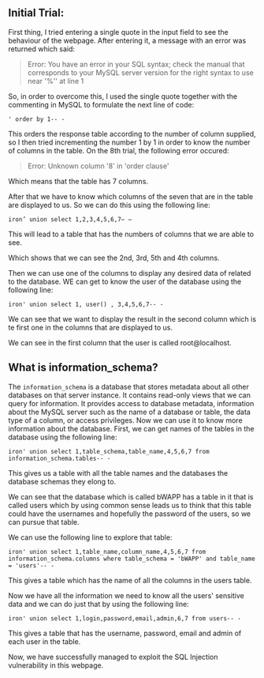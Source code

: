 ## Initial Trial:

First thing, I tried entering a single quote in the input field to see the behaviour of the webpage. After entering it, a message with an error was returned which said:

>Error: You have an error in your SQL syntax; check the manual that corresponds to your MySQL server version for the right syntax to use near '%'' at line 1

So, in order to overcome this, I used the single quote together with the commenting in MySQL to formulate the next line of code:

```MySQL
' order by 1-- -
```

This orders the response table according to the number of column supplied, so I then tried incrementing the number 1 by 1 in order to know the number of columns in the table. On the 8th trial, the following error occured:

> Error: Unknown column '8' in 'order clause'

Which means that the table has 7 columns.

After that we have to know which columns of the seven that are in the table are displayed to us. So we can do this using the following line:

```MySQL
iron’ union select 1,2,3,4,5,6,7– –
```

This will lead to a table that has the numbers of columns that we are able to see.

Which shows that we can see the 2nd, 3rd, 5th and 4th columns.

Then we can use one of the columns to display any desired data of related to the database. WE can get to know the user of the database using the following line:

```MySQL
iron' union select 1, user() , 3,4,5,6,7-- -
```

We can see that we want to display the result in the second column which is te first one in the columns that are displayed to us.

We can see in the first column that the user is called root@localhost.

## What is information_schema?

The `information_schema` is a database that stores metadata about all other databases on that server instance. It contains read-only views that we can query for information.
It provides access to database metadata, information about the MySQL server such as the name of a database or table, the data type of a column, or access privileges.
Now we can use it to know more information about the database.
First, we can get names of the tables in the database using the following line:

```MySQL
iron' union select 1,table_schema,table_name,4,5,6,7 from information_schema.tables-- -
```

This gives us a table with all the table names and the databases the database schemas they elong to.

We can see that the database which is called bWAPP has a table in it that is called users which by using common sense leads us to think that this table could have the usernames and hopefully the password of the users, so we can pursue that table.

We can use the following line to explore that table:

```MySQL
iron' union select 1,table_name,column_name,4,5,6,7 from information_schema.columns where table_schema = 'bWAPP' and table_name = 'users'-- -
```

This gives a table which has the name of all the columns in the users table.

Now we have all the information we need to know all the users' sensitive data and we can do just that by using the following line:

```MySQL
iron' union select 1,login,password,email,admin,6,7 from users-- -
```

This gives a table that has the username, password, email and admin of each user in the table.

Now, we have successfully managed to exploit the SQL Injection vulnerability in this webpage.